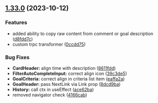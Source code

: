 ## [1.33.0](https://github.com/taskany-inc/issues/compare/v1.32.4...v1.33.0) (2023-10-12)


### Features

* added ability to copy raw content from comment or goal description ([d8fdd7c](https://github.com/taskany-inc/issues/commit/d8fdd7c4c46ba3f403642c336d5ad61ad2cc7f7c))
* custom trpc transformer ([0ccdd75](https://github.com/taskany-inc/issues/commit/0ccdd75df87ebf64a39508035bdb90d4f4bdae21))


### Bug Fixes

* **CardHeader:** align time with description ([8611fdd](https://github.com/taskany-inc/issues/commit/8611fddf6702c6649d30d463cd0fc8cfb72b9719))
* **FilterAutoCompleteInput:** correct align icon ([39c3de5](https://github.com/taskany-inc/issues/commit/39c3de513778fd0af6385778efc20c5e30cac1ce))
* **GoalCriteria:** correct align in criteria list item ([eaffa2a](https://github.com/taskany-inc/issues/commit/eaffa2a007d08f91759196dc5ed3961daedf1b71))
* **GoalHeader:** pass NextLink via Link prop ([8dcd9ba](https://github.com/taskany-inc/issues/commit/8dcd9ba8ee15afb7f6bc267769bbd743ddb0c68f))
* **History:** call ctx in useEffect ([ace62ba](https://github.com/taskany-inc/issues/commit/ace62ba1a7c7ce8d3d071918d63e7a36532abd58))
* removed navigator check ([4166cab](https://github.com/taskany-inc/issues/commit/4166cabd7a5c65b1b862e2c41598ba5acb18d1fb))

